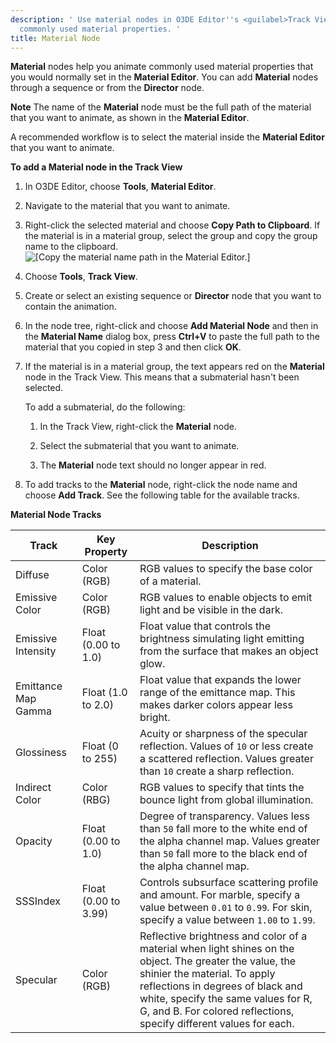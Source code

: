 ```yaml
---
description: ' Use material nodes in O3DE Editor''s <guilabel>Track View</guilabel> editor to animate
  commonly used material properties. '
title: Material Node
---
```


**Material** nodes help you animate commonly used material properties that you would normally set in the **Material Editor**\. You can add **Material** nodes through a sequence or from the **Director** node\.

**Note**
The name of the **Material** node must be the full path of the material that you want to animate, as shown in the **Material Editor**\.



A recommended workflow is to select the material inside the **Material Editor** that you want to animate\.

**To add a Material node in the Track View**

1. In O3DE Editor, choose **Tools**, **Material Editor**\.

1. Navigate to the material that you want to animate\.

1. Right\-click the selected material and choose **Copy Path to Clipboard**\. If the material is in a material group, select the group and copy the group name to the clipboard\.
![\[Copy the material name path in the Material Editor.\]](/images/user-guide/cinematics/cinematics-track-view-nodes-material-4.png)

1. Choose **Tools**, **Track View**\.

1. Create or select an existing sequence or **Director** node that you want to contain the animation\.

1. In the node tree, right\-click and choose **Add Material Node** and then in the **Material Name** dialog box, press **Ctrl\+V** to paste the full path to the material that you copied in step 3 and then click **OK**\.

1. If the material is in a material group, the text appears red on the **Material** node in the Track View\. This means that a submaterial hasn't been selected\.

   To add a submaterial, do the following:

   1. In the Track View, right\-click the **Material** node\.

   1. Select the submaterial that you want to animate\.

   1. The **Material** node text should no longer appear in red\.

1. To add tracks to the **Material** node, right\-click the node name and choose **Add Track**\. See the following table for the available tracks\.


**Material Node Tracks**

| Track | Key Property | Description |
| --- | --- | --- |
| Diffuse  | Color \(RGB\) |  RGB values to specify the base color of a material\.  |
| Emissive Color  | Color \(RGB\) |  RGB values to enable objects to emit light and be visible in the dark\.  |
| Emissive Intensity | Float \(0\.00 to 1\.0\) |  Float value that controls the brightness simulating light emitting from the surface that makes an object glow\.  |
| Emittance Map Gamma | Float \(1\.0 to 2\.0\) |  Float value that expands the lower range of the emittance map\. This makes darker colors appear less bright\.  |
| Glossiness  | Float \(0 to 255\) | Acuity or sharpness of the specular reflection\. Values of `10` or less create a scattered reflection\. Values greater than `10` create a sharp reflection\.  |
| Indirect Color | Color \(RBG\) |  RGB values to specify that tints the bounce light from global illumination\.  |
| Opacity  | Float \(0\.00 to 1\.0\) | Degree of transparency\. Values less than `50` fall more to the white end of the alpha channel map\. Values greater than `50` fall more to the black end of the alpha channel map\. |
| SSSIndex  | Float \(0\.00 to 3\.99\) |  Controls subsurface scattering profile and amount\.  For marble, specify a value between `0.01` to `0.99`\.  For skin, specify a value between `1.00` to `1.99`\.  |
| Specular  | Color \(RGB\) |  Reflective brightness and color of a material when light shines on the object\. The greater the value, the shinier the material\.  To apply reflections in degrees of black and white, specify the same values for R, G, and B\. For colored reflections, specify different values for each\.  |